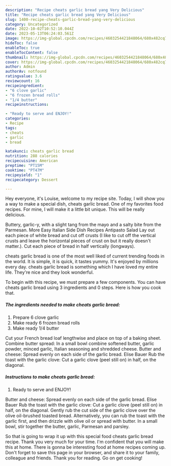 ```yaml
---
description: "Recipe cheats garlic bread yang Very Delicious"
title: "Recipe cheats garlic bread yang Very Delicious"
slug: 1400-recipe-cheats-garlic-bread-yang-very-delicious
category: Uncategorized
date: 2022-10-02T10:52:10.044Z
date: 2023-05-13T06:24:03.561Z
image: https://img-global.cpcdn.com/recipes/4603254421848064/680x482cq70/cheats-garlic-bread-recipe-main-photo.jpg
hideToc: false
enableToc: true
enableTocContent: false
thumbnail: https://img-global.cpcdn.com/recipes/4603254421848064/680x482cq70/cheats-garlic-bread-recipe-main-photo.jpg
cover: https://img-global.cpcdn.com/recipes/4603254421848064/680x482cq70/cheats-garlic-bread-recipe-main-photo.jpg
author: Admin
authorAv: notfound
ratingvalue: 3.6
reviewcount: 16
recipeingredient:
- "6 clove garlic"
- "6 frozen bread rolls"
- "1/4 butter"
recipeinstructions:

- "Ready to serve and ENJOY!"
categories:
- Recipe
tags:
- cheats
- garlic
- bread

katakunci: cheats garlic bread 
nutrition: 288 calories
recipecuisine: American
preptime: "PT15M"
cooktime: "PT47M"
recipeyield: "1"
recipecategory: Dessert

---
```



Hey everyone, it's Louise, welcome to my recipe site. Today, I will show you a way to make a special dish, cheats garlic bread. One of my favorites food recipes. For mine, I will make it a little bit unique. This will be really delicious.

Buttery, garlic-y, with a slight tang from the mayo and a salty bite from the Parmesan. More Easy Italian Side Dish Recipes Antipasto Salad Lay out each piece of white bread and cut off crusts (I like to cut off the vertical crusts and leave the horizontal pieces of crust on but it really doesn&#39;t matter.). Cut each piece of bread in half vertically (longways).

cheats garlic bread is one of the most well liked of current trending foods in the world. It is simple, it is quick, it tastes yummy. It's enjoyed by millions every day. cheats garlic bread is something which I have loved my entire life. They're nice and they look wonderful.


To begin with this recipe, we must prepare a few components. You can have cheats garlic bread using 3 ingredients and 0 steps. Here is how you cook that.

<!--inarticleads1-->

##### The ingredients needed to make cheats garlic bread:

1. Prepare 6 clove garlic
1. Make ready 6 frozen bread rolls
1. Make ready 1/4 butter


Cut your French bread loaf lengthwise and place on top of a baking sheet. Combine butter spread: In a small bowl combine softened butter, garlic powder, minced garlic, Italian seasoning and shredded cheese. Butter and cheese: Spread evenly on each side of the garlic bread. Elise Bauer Rub the toast with the garlic clove: Cut a garlic clove (peel still on) in half, on the diagonal. 

<!--inarticleads2-->

##### Instructions to make cheats garlic bread:


1. Ready to serve and ENJOY!

Butter and cheese: Spread evenly on each side of the garlic bread. Elise Bauer Rub the toast with the garlic clove: Cut a garlic clove (peel still on) in half, on the diagonal. Gently rub the cut side of the garlic clove over the olive oil-brushed toasted bread. Alternatively, you can rub the toast with the garlic first, and then drizzle with olive oil or spread with butter. In a small bowl, stir together the butter, garlic, Parmesan and parsley. 

So that is going to wrap it up with this special food cheats garlic bread recipe. Thank you very much for your time. I'm confident that you will make this at home. There is gonna be interesting food at home recipes coming up. Don't forget to save this page in your browser, and share it to your family, colleague and friends. Thank you for reading. Go on get cooking!
